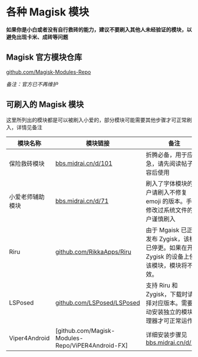 # 各种 Magisk 模块

**如果你是小白或者没有自行救砖的能力，建议不要刷入其他人未经验证的模块，以避免出现卡米、成砖等问题**

## Magisk 官方模块仓库

[github.com/Magisk-Modules-Repo](https://github.com/Magisk-Modules-Repo)

*备注：官方已不再维护*

## 可刷入的 Magisk 模块

这里所列出的模块都是可以被刷入小爱的，部分模块可能需要其他步骤才可正常刷入，详情见备注

| 模块名称 | 模块链接 | 备注 |
|   ---   |  ---   | ---  |
| 保险救砖模块 | [bbs.midrai.cn/d/101](https://bbs.midrai.cn/d/101) | 折腾必备，用于应急，请先阅读帖子内容后使用 |
| 小爱老师辅助模块 | [bbs.midrai.cn/d/71](https://bbs.midrai.cn/d/71) | 刷入了字体模块的用户请刷入不修复 emoji 的版本。手动修改过系统文件的用户谨慎刷入 |
| Riru | [github.com/RikkaApps/Riru](https://github.com/RikkaApps/Riru) | 由于 Mgaisk 已正式发布 Zygisk，该模块已停更。如果在开启 Zygisk 的设备上使用该模块，模块将不生效。 |
| LSPosed | [github.com/LSPosed/LSPosed](https://github.com/LSPosed/LSPosed) | 支持 Riru 和 Zygisk，下载时请选择对应版本。需要手动安装独立的模块管理器才可正常运作。 |
| Viper4Android | [github.com/Magisk-Modules-Repo/ViPER4Android-FX] | 详细安装步骤见 [bbs.midrai.cn/d/103](https://bbs.midrai.cn/d/103) |